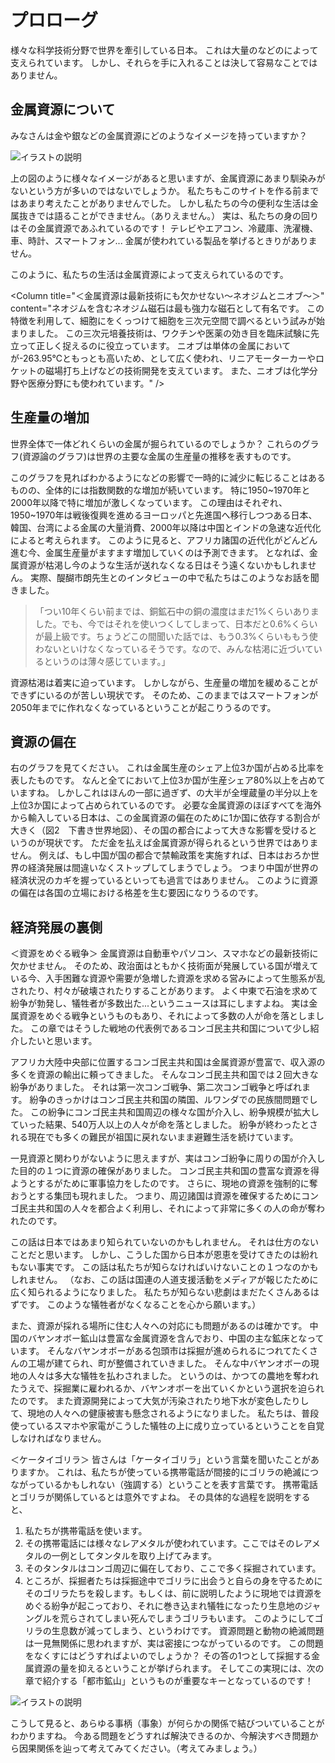 # プロローグ

様々な科学技術分野で世界を牽引している日本。
これは大量の<Word content="レアメタル（後述）" />などの<Word content="金属資源" />によって支えられています。
しかし、それらを手に入れることは決して容易なことではありません。

## 金属資源について

みなさんは金や銀などの金属資源にどのようなイメージを持っていますか？

<!-- イラスト(丸がいっぱいあるやつ) -->
<div class="image_container">
    <Image src="./illust/_.png" alt="イラストの説明" caption="説明"  />
</div>

上の図のように様々なイメージがあると思いますが、金属資源にあまり馴染みがないという方が多いのではないでしょうか。
私たちもこのサイトを作る前まではあまり考えたことがありませんでした。
しかし私たちの今の便利な生活は金属抜きでは語ることができません。（ありえません。）
実は、私たちの身の回りはその金属資源であふれているのです！
テレビやエアコン、冷蔵庫、洗濯機、車、時計、スマートフォン...
金属が使われている製品を挙げるときりがありません。

このように、私たちの生活は金属資源によって支えられているのです。

<Column title="＜金属資源は最新技術にも欠かせない～ネオジムとニオブ～＞"
content="ネオジムを含むネオジム磁石は最も強力な磁石として有名です。
この特徴を利用して、細胞に<Word content="「ナノ磁石」" />をくっつけて細胞を三次元空間で調べるという試みが始まりました。
この三次元培養技術は、ワクチンや医薬の効き目を臨床試験に先立って正しく捉えるのに役立っています。
ニオブは単体の金属において<Word content="超伝導転移温度" />が-263.95℃ともっとも高いため、<Word content="超伝導磁石" />として広く使われ、リニアモーターカーやロケットの磁場打ち上げなどの技術開発を支えています。
また、ニオブは化学分野や医療分野にも使われています。" />

## 生産量の増加

世界全体で一体どれくらいの金属が掘られているのでしょうか？
これらのグラフ(資源論のグラフ)は世界の主要な金属の生産量の推移を表すものです。
<!--（メモ：上がメジャーメタルで、下がレアメタルという説明をグラフ周辺に） -->
このグラフを見ればわかるように<Word content="オイルショック" />などの影響で一時的に減少に転じることはあるものの、全体的には指数関数的な増加が続いています。<!--（特にアルミニウム）-->
特に1950\~1970年と2000年以降で特に増加が激しくなっています。
この理由はそれぞれ、1950\~1970年は戦後復興を進めるヨーロッパと先進国へ移行しつつある日本、韓国、台湾による金属の大量消費、2000年以降は中国とインドの急速な近代化によると考えられます。
このように見ると、アフリカ諸国の近代化がどんどん進む今、金属生産量がますます増加していくのは予測できます。
となれば、金属資源が枯渇し今のような生活が送れなくなる日はそう遠くないかもしれません。
実際、醍醐市朗先生とのインタビューの中で私たちはこのようなお話を聞きました。<!-- （リンクはるんご） -->

> 「つい10年くらい前までは、銅鉱石中の銅の濃度はまだ1%くらいありました。でも、今ではそれを使いつくしてしまって、日本だと0.6%くらいが最上級です。ちょうどこの間聞いた話では、もう0.3%くらいももう使わないといけなくなっているそうです。なので、みんな枯渇に近づいているというのは薄々感じています。」

資源枯渇は着実に迫っています。
しかしながら、生産量の増加を緩めることができずにいるのが苦しい現状です。
そのため、このままではスマートフォンが2050年までに作れなくなっているということが起こりうるのです。

## 資源の偏在

右のグラフを見てください。
これは金属生産のシェア上位3か国が占める比率を表したものです。
なんと全てにおいて上位3か国が生産シェア80%以上を占めていますね。
しかしこれはほんの一部に過ぎず、<Word content="レアメタル（後述）" />の大半が全埋蔵量の半分以上を上位3か国によって占められているのです。
必要な金属資源のほぼすべてを海外から輸入している日本は、この金属資源の偏在のために1か国に依存する割合が大きく（図2　下書き世界地図）、その国の都合によって大きな影響を受けるというのが現状です。
ただ金を払えば金属資源が得られるという世界ではありません。
例えば、もし中国が国の都合で禁輸政策を実施すれば、日本はおろか世界の経済発展は間違いなくストップしてしまうでしょう。
つまり中国が世界の経済状況のカギを握っているといっても過言ではありません。
このように資源の偏在は各国の立場における格差を生む要因になりうるのです。

<AtomCharacter src="/img/atom_chara/Y.png" name="博士ゲンソ" text="
実際2010年9月に発生した尖閣諸島沖の中国漁船衝突事件において、中国が対抗措置として日本に対してレアアースの輸出制限を行ったのじゃ。これで日本は大ダメージを受けたのじゃよ。
" />

## 経済発展の裏側

＜資源をめぐる戦争＞
金属資源は自動車やパソコン、スマホなどの最新技術に欠かせません。
そのため、政治面はともかく技術面が発展している国が増えている今、入手困難な資源や需要が急増した資源を求める営みによって生態系が乱されたり、村々が破壊されたりすることがあります。
よく中東で石油を求めて紛争が勃発し、犠牲者が多数出た...というニュースは耳にしますよね。
実は金属資源をめぐる戦争というものもあり、それによって多数の人が命を落としました。
この章ではそうした戦地の代表例であるコンゴ民主共和国について少し紹介したいと思います。

アフリカ大陸中央部に位置するコンゴ民主共和国は金属資源が豊富で、収入源の多くを資源の輸出に頼ってきました。
そんなコンゴ民主共和国では２回大きな紛争がありました。
それは第一次コンゴ戦争、第二次コンゴ戦争と呼ばれます。
紛争のきっかけはコンゴ民主共和国の隣国、ルワンダでの民族間問題でした。
この紛争にコンゴ民主共和国周辺の様々な国が介入し、紛争規模が拡大していった結果、540万人以上の人々が命を落としました。
紛争が終わったとされる現在でも多くの難民が祖国に戻れないまま避難生活を続けています。

一見資源と関わりがないように思えますが、実はコンゴ紛争に周りの国が介入した目的の１つに資源の確保がありました。
コンゴ民主共和国の豊富な資源を得ようとするがために軍事協力をしたのです。
さらに、現地の資源を強制的に奪おうとする集団も現れました。
つまり、周辺諸国は資源を確保するためにコンゴ民主共和国の人々を都合よく利用し、それによって非常に多くの人の命が奪われたのです。

この話は日本ではあまり知られていないのかもしれません。
それは仕方のないことだと思います。
しかし、こうした国から日本が恩恵を受けてきたのは紛れもない事実です。
この話は私たちが知らなければいけないことの１つなのかもしれません。
（なお、この話は国連の人道支援活動をメディアが報じたために広く知られるようになりました。
私たちが知らない悲劇はまだたくさんあるはずです。
このような犠牲者がなくなることを心から願います。）

また、資源が採れる場所に住む人々への対応にも問題があるのは確かです。
中国のバヤンオボー鉱山は豊富な金属資源を含んでおり、中国の主な鉱床となっています。
そんなバヤンオボーがある包頭市は採掘が進められるにつれてたくさんの工場が建てられ、町が整備されていきました。
そんな中バヤンオボーの現地の人々は多大な犠牲を払わされました。
というのは、かつての農地を奪われたうえで、採掘業に雇われるか、バヤンオボーを出ていくかという選択を迫られたのです。
また資源開発によって大気が汚染されたり地下水が変色したりして、現地の人々への健康被害も懸念されるようになりました。
私たちは、普段使っているスマホや家電がこうした犠牲の上に成り立っているということを自覚しなければなりません。


＜ケータイゴリラ＞ <!-- 醍醐さん：1:16:9 -->
皆さんは「ケータイゴリラ」という言葉を聞いたことがありますか。
これは、私たちが使っている携帯電話が間接的にゴリラの絶滅につながっているかもしれない（強調する）ということを表す言葉です。
携帯電話とゴリラが関係しているとは意外ですよね。
その具体的な過程を説明をすると、
1. 私たちが携帯電話を使います。
2. その携帯電話には様々なレアメタルが使われています。ここではそのレアメタルの一例としてタンタルを取り上げてみます。
3. そのタンタルはコンゴ周辺に偏在しており、ここで多く採掘されています。
4. ところが、採掘者たちは採掘途中でゴリラに出会うと自らの身を守るためにそのゴリラたちを殺します。もしくは、前に説明したように現地では資源をめぐる紛争が起こっており、それに巻き込まれ犠牲になったり生息地のジャングルを荒らされてしまい死んでしまうゴリラもいます。
このようにしてゴリラの生息数が減ってしまう、というわけです。
資源問題と動物の絶滅問題は一見無関係に思われますが、実は密接につながっているのです。
この問題をなくすにはどうすればよいのでしょうか？
その答の1つとして採掘する金属資源の量を抑えるということが挙げられます。
そしてこの実現には、次の章で紹介する「都市鉱山」というものが重要なキーとなっているのです！

<!-- イラスト（タップすると該当箇所が～色で表示されます。） -->
<div class="image_container">
    <Image src="./illust/_.png" alt="イラストの説明" caption="タップすると該当箇所が～色で表示されます。"  />
</div>

こうして見ると、あらゆる事柄（事象）が何らかの関係で結びついていることがわかりますね。
今ある問題をどうすれば解決できるのか、今解決すべき問題から因果関係を辿って考えてみてください。（考えてみましょう。）